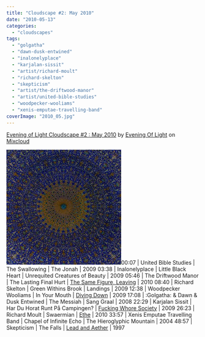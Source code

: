 ```yaml
---
title: "Cloudscape #2: May 2010"
date: "2010-05-13"
categories: 
  - "cloudscapes"
tags: 
  - "golgatha"
  - "dawn-dusk-entwined"
  - "inalonelyplace"
  - "karjalan-sissit"
  - "artist/richard-moult"
  - "richard-skelton"
  - "skepticism"
  - "artist/the-driftwood-manor"
  - "artist/united-bible-studies"
  - "woodpecker-wooliams"
  - "xenis-emputae-travelling-band"
coverImage: "2010_05.jpg"
---
```


[Evening of Light Cloudscape #2 : May 2010](http://www.mixcloud.com/eveningoflight/evening-of-light-cloudscape-2-may-2010/?utm_source=widget&utm_medium=web&utm_campaign=base_links&utm_term=resource_link) by [Evening Of Light](http://www.mixcloud.com/eveningoflight/?utm_source=widget&utm_medium=web&utm_campaign=base_links&utm_term=profile_link) on [Mixcloud](http://www.mixcloud.com/?utm_source=widget&utm_medium=web&utm_campaign=base_links&utm_term=homepage_link)

![](images/2010_05.jpg "2010_05")00:07 | United Bible Studies | The Swallowing | The Jonah | 2009 03:38 | Inalonelyplace | Little Black Heart | Unrequited Creatures of Beauty | 2009 05:46 | The Driftwood Manor | The Lasting Final Hurt | [The Same Figure, Leaving](http://www.eveningoflight.nl/2010/09/24/retrospective-the-driftwood-manor-three-2010-releases/ "Retrospective: The Driftwood Manor, three 2010 releases") | 2010 08:40 | Richard Skelton | Green Withins Brook | Landings | 2009 12:38 | Woodpecker Wooliams | In Your Mouth | [Diving Down](http://www.eveningoflight.nl/2009/11/18/review-woodpecker-wooliams-diving-down-2009/ "Review: Woodpecker Wooliams – Diving Down (2009)") | 2009 17:08 | :Golgatha: & Dawn & Dusk Entwined | The Messiah | Sang Graal | 2008 22:29 | Karjalan Sissit | Har Du Horat Runt På Campingen? | [Fucking Whore Society](http://www.eveningoflight.nl/2009/11/03/review-karjalan-sissit-fucking-whore-society-2009/ "Review: Karjalan Sissit – Fucking Whore Society (2009)") | 2009 26:23 | Richard Moult | Swaermian | [Ethe](http://www.eveningoflight.nl/2010/03/09/review-richard-moult-ethe-2010/ "Review: Richard Moult – Ethe (2010)") | 2010 33:57 | Xenis Emputae Travelling Band | Chapel of Infinite Echo | The Hieroglyphic Mountain | 2004 48:57 | Skepticism | The Falls | [Lead and Aether](http://www.eveningoflight.nl/2010/05/09/eclipse-review-skepticism-lead-and-aether-1997/ "Eclipse Review: Skepticism – Lead and Aether (1997)") | 1997
